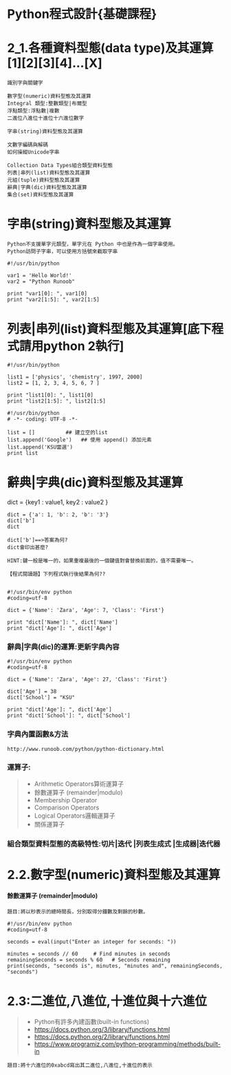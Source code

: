 # Python程式設計{基礎課程}

# 2_1.各種資料型態(data type)及其運算[1][2][3][4]...[X]
```
識別字與關鍵字

數字型(numeric)資料型態及其運算
Integral 類型:整數類型|布爾型
浮點類型:浮點數|複數
二進位八進位十進位十六進位數字

字串(string)資料型態及其運算

文數字編碼與解碼
如何操縱Unicode字串

Collection Data Types組合類型資料型態 
列表|串列(list)資料型態及其運算
元組(tuple)資料型態及其運算
辭典|字典(dic)資料型態及其運算
集合(set)資料型態及其運算
```
# 字串(string)資料型態及其運算
```
Python不支援單字元類型，單字元在 Python 中也是作為一個字串使用。
Python訪問子字串，可以使用方括號來截取字串
```
```
#!/usr/bin/python
 
var1 = 'Hello World!'
var2 = "Python Runoob"
 
print "var1[0]: ", var1[0]
print "var2[1:5]: ", var2[1:5]
```
# 列表|串列(list)資料型態及其運算[底下程式請用python 2執行]
```
#!/usr/bin/python
 
list1 = ['physics', 'chemistry', 1997, 2000]
list2 = [1, 2, 3, 4, 5, 6, 7 ]
 
print "list1[0]: ", list1[0]
print "list2[1:5]: ", list2[1:5]
```

```
#!/usr/bin/python
# -*- coding: UTF-8 -*-
 
list = []          ## 建立空的list
list.append('Google')   ## 使用 append() 添加元素
list.append('KSU當選')
print list
```

# 辭典|字典(dic)資料型態及其運算

dict = {key1 : value1, key2 : value2 }
```
dict = {'a': 1, 'b': 2, 'b': '3'}
dict['b']
dict

dict['b']==>答案為何?
dict會印出甚麼?

HINT:鍵一般是唯一的，如果重複最後的一個鍵值對會替換前面的，值不需要唯一。
```

```
【程式閱讀題】下列程式執行後結果為何??


#!/usr/bin/env python
#coding=utf-8
 
dict = {'Name': 'Zara', 'Age': 7, 'Class': 'First'}
 
print "dict['Name']: ", dict['Name']
print "dict['Age']: ", dict['Age']
```

### 辭典|字典(dic)的運算:更新字典內容
```
#!/usr/bin/env python
#coding=utf-8

dict = {'Name': 'Zara', 'Age': 27, 'Class': 'First'}
 
dict['Age'] = 38 
dict['School'] = "KSU" 
 
print "dict['Age']: ", dict['Age']
print "dict['School']: ", dict['School']
```
### 字典內置函數&方法
```
http://www.runoob.com/python/python-dictionary.html
```

### 運算子:
>* Arithmetic Operators算術運算子
>* 餘數運算子 (remainder|modulo)
>* Membership Operator
>* Comparison Operators
>* Logical Operators邏輯運算子
>* 關係運算子

### 組合類型資料型態的高級特性:切片|迭代 |列表生成式 |生成器|迭代器

# 2.2.數字型(numeric)資料型態及其運算

#### 餘數運算子 (remainder|modulo)
```
題目:將以秒表示的總時間長，分別取得分鐘數及剩餘的秒數。
```
```
#!/usr/bin/env python
#coding=utf-8

seconds = eval(input("Enter an integer for seconds: "))

minutes = seconds // 60     # Find minutes in seconds
remainingSeconds = seconds % 60   # Seconds remaining
print(seconds, "seconds is", minutes, "minutes and", remainingSeconds, "seconds")
```

# 2.3:二進位,八進位,十進位與十六進位

>* Python有許多內建函數(built-in functions)
>* https://docs.python.org/3/library/functions.html
>* https://docs.python.org/2/library/functions.html
>* https://www.programiz.com/python-programming/methods/built-in

```
題目:將十六進位的0xabcd寫出其二進位,八進位,十進位的表示
```

